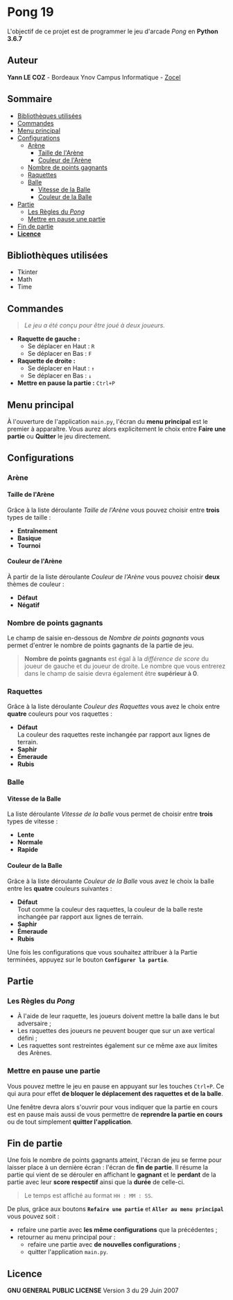 
# Pong 19
L'objectif de ce projet est de programmer le jeu d'arcade *Pong* en **Python 3.6.7**
## Auteur
**Yann LE COZ** - Bordeaux Ynov Campus Informatique - [Zocel](https://github.com/Zocel)
## Sommaire
* [Bibliothèques utilisées](#bibliothèques-utilisées)
* [Commandes](#commandes)
* [Menu principal](#menu-principal)
* [Configurations](#configurations)
  * [Arène](#arène)
    * [Taille de l'Arène](#taille-de-larène)
    * [Couleur de l'Arène](#couleur-de-larène)
  * [Nombre de points gagnants](#nombre-de-points-gagnants)
  * [Raquettes](#raquettes)
  * [Balle](#balle)
    * [Vitesse de la Balle](#vitesse-de-la-balle)
    * [Couleur de la Balle](#couleur-de-la-balle)
* [Partie](#partie)
    * [Les Règles du *Pong*](#les-règles-du-pong)
    * [Mettre en pause une partie](#mettre-en-pause-une-partie)
* [Fin de partie](#fin-de-partie)
* [**Licence**](#licence)

## Bibliothèques utilisées
* Tkinter
* Math
* Time

## Commandes
> *Le jeu a été conçu pour être joué à deux joueurs.*

- **Raquette de gauche :**
    * Se déplacer en Haut : `R`
    * Se déplacer en Bas : `F`
- **Raquette de droite :**
    * Se déplacer en Haut : `↑`
    * Se déplacer en Bas : `↓`
- **Mettre en pause la partie :** `Ctrl+P`

## Menu principal
À l'ouverture de l'application `main.py`, l'écran du **menu principal** est le premier à apparaître.
Vous aurez alors explicitement le choix entre **Faire une partie** ou **Quitter** le jeu directement.

## Configurations
### Arène
#### Taille de l'Arène
Grâce à la liste déroulante *Taille de l'Arène* vous pouvez choisir entre **trois** types de taille :
* **Entraînement**
* **Basique**
* **Tournoi**
#### Couleur de l'Arène
À partir de la liste déroulante *Couleur de l'Arène* vous pouvez choisir **deux** thèmes de couleur :
* **Défaut**
* **Négatif**
### Nombre de points gagnants
Le champ de saisie en-dessous de *Nombre de points gagnants*  vous permet d'entrer le nombre de points gagnants de la partie de jeu.

> **Nombre de points gagnants** est égal à la *différence de score* du joueur de gauche et du joueur de droite.
> Le nombre que vous entrerez dans le champ de saisie devra également être **supérieur à 0**.

### Raquettes
Grâce à la liste déroulante *Couleur des Raquettes* vous avez le choix entre **quatre** couleurs pour vos raquettes :
* **Défaut**
<br>La couleur des raquettes reste inchangée par rapport aux lignes de terrain.
* **Saphir**
* **Émeraude**
* **Rubis**
### Balle
#### Vitesse de la Balle
La liste déroulante *Vitesse de la balle* vous permet de choisir entre **trois** types de vitesse :
* **Lente**
* **Normale**
* **Rapide**
#### Couleur de la Balle
Grâce à la liste déroulante *Couleur de la Balle* vous avez le choix la balle entre les **quatre** couleurs suivantes :
* **Défaut**
<br>Tout comme la couleur des raquettes, la couleur de la balle reste inchangée par rapport aux lignes de terrain.
* **Saphir**
* **Émeraude**
* **Rubis**

Une fois les configurations que vous souhaitez attribuer à la Partie terminées, appuyez sur le bouton **`Configurer la partie`**.
## Partie
### Les Règles du *Pong*
* À l'aide de leur raquette, les joueurs doivent mettre la balle dans le but adversaire ;
* Les raquettes des joueurs ne peuvent bouger que sur un axe vertical défini ;
* Les raquettes sont restreintes également sur ce même axe aux limites des Arènes.

### Mettre en pause une partie
Vous pouvez mettre le jeu en pause en appuyant sur les touches `Ctrl+P`. Ce qui aura pour effet **de bloquer le déplacement des raquettes et de la balle**.

Une fenêtre devra alors s'ouvrir pour vous indiquer que la partie en cours est en pause mais aussi de vous permettre de **reprendre la partie en cours** ou de tout simplement **quitter l'application**.

## Fin de partie
Une fois le nombre de points gagnants atteint, l'écran de jeu se ferme pour laisser place à un dernière écran : l'écran de **fin de partie**.
Il résume la partie qui vient de se dérouler en affichant le **gagnant** et le **perdant** de la partie avec leur **score respectif** ainsi que la **durée** de celle-ci.
> Le temps est affiché au format `HH : MM : SS`.

De plus, grâce aux boutons **`Refaire une partie`** et **`Aller au menu principal`** vous pouvez soit :
* refaire une partie avec **les même configurations** que la précédentes ;
* retourner au menu principal pour :
	* refaire une partie avec **de nouvelles configurations** ;
	* quitter l'application `main.py`.

## Licence
**GNU GENERAL PUBLIC LICENSE**
Version 3 du 29 Juin 2007
